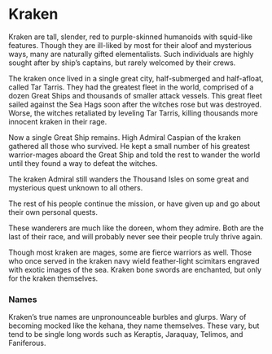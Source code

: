 # Kraken
Kraken are tall, slender, red to purple-skinned humanoids with squid-like features. Though they are ill-liked by most for their aloof and mysterious ways, many are naturally gifted elementalists. Such individuals are highly sought after by ship’s captains, but rarely welcomed by their crews.

The kraken once lived in a single great city, half-submerged and half-afloat, called Tar Tarris. They had the greatest fleet in the world, comprised of a dozen Great Ships and thousands of smaller attack vessels. This great fleet sailed against the Sea Hags soon after the witches rose but was destroyed. Worse, the witches retaliated by leveling Tar Tarris, killing thousands more innocent kraken in their rage.

Now a single Great Ship remains. High Admiral Caspian of the kraken gathered all those who survived. He kept a small number of his greatest warrior-mages aboard the Great Ship and told the rest to wander the world until they found a way to defeat the witches.

The kraken Admiral still wanders the Thousand Isles on some great and mysterious quest unknown to all others.

The rest of his people continue the mission, or have given up and go about their own personal quests.

These wanderers are much like the doreen, whom they admire. Both are the last of their race, and will probably never see their people truly thrive again.

Though most kraken are mages, some are fierce warriors as well. Those who once served in the kraken navy wield feather-light scimitars engraved with exotic images of the sea. Kraken bone swords are enchanted, but only for the kraken themselves.
### Names
Kraken’s true names are unpronounceable burbles and glurps. Wary of becoming mocked like the kehana, they name themselves. These vary, but tend to be single long words such as Keraptis, Jaraquay, Telimos, and Faniferous.